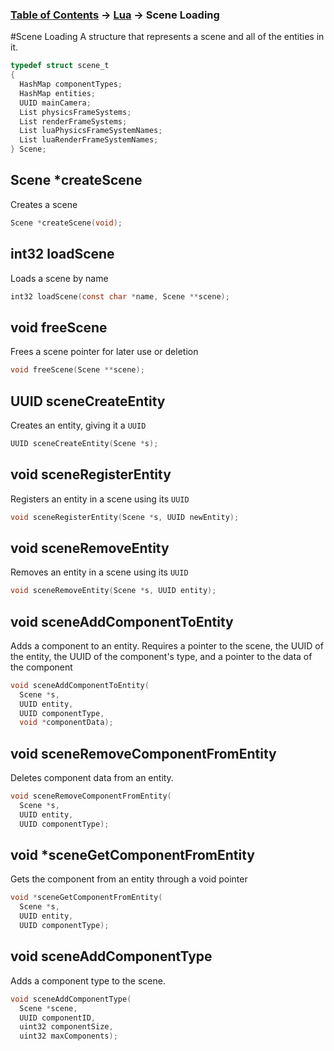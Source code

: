 ### [Table of Contents](../main.md) -> [Lua](Lua.md) -> Scene Loading

#Scene Loading
A structure that represents a scene and all of the entities in it.
```c
typedef struct scene_t
{
  HashMap componentTypes;
  HashMap entities;
  UUID mainCamera;
  List physicsFrameSystems;
  List renderFrameSystems;
  List luaPhysicsFrameSystemNames;
  List luaRenderFrameSystemNames;
} Scene;
```

## Scene *createScene
Creates a scene
```c
Scene *createScene(void);
```

## int32 loadScene
Loads a scene by name
```c
int32 loadScene(const char *name, Scene **scene);
```

## void freeScene
Frees a scene pointer for later use or deletion
```c
void freeScene(Scene **scene);
```
## UUID sceneCreateEntity
Creates an entity, giving it a `UUID`
```c
UUID sceneCreateEntity(Scene *s);
```
## void sceneRegisterEntity
Registers an entity in a scene using its `UUID`
```c
void sceneRegisterEntity(Scene *s, UUID newEntity);
```
## void sceneRemoveEntity
Removes an entity in a scene using its `UUID`
```c
void sceneRemoveEntity(Scene *s, UUID entity);
```
## void sceneAddComponentToEntity
Adds a component to an entity. Requires a pointer to the scene, the UUID of the entity, the UUID of the component's type, and a pointer to the data of the component
```c
void sceneAddComponentToEntity(
  Scene *s,
  UUID entity,
  UUID componentType,
  void *componentData);
```
## void sceneRemoveComponentFromEntity
Deletes component data from an entity.
```c
void sceneRemoveComponentFromEntity(
  Scene *s,
  UUID entity,
  UUID componentType);
```
## void *sceneGetComponentFromEntity
Gets the component from an entity through a void pointer
```c
void *sceneGetComponentFromEntity(
  Scene *s,
  UUID entity,
  UUID componentType);
```
## void sceneAddComponentType
Adds a component type to the scene. 
```c
void sceneAddComponentType(
  Scene *scene,
  UUID componentID,
  uint32 componentSize,
  uint32 maxComponents);
```
